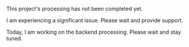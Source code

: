 This project's processing has not been completed yet.

I am experiencing a significant issue. Please wait and provide support.

Today, I am working on the backend processing. Please wait and stay tuned.

